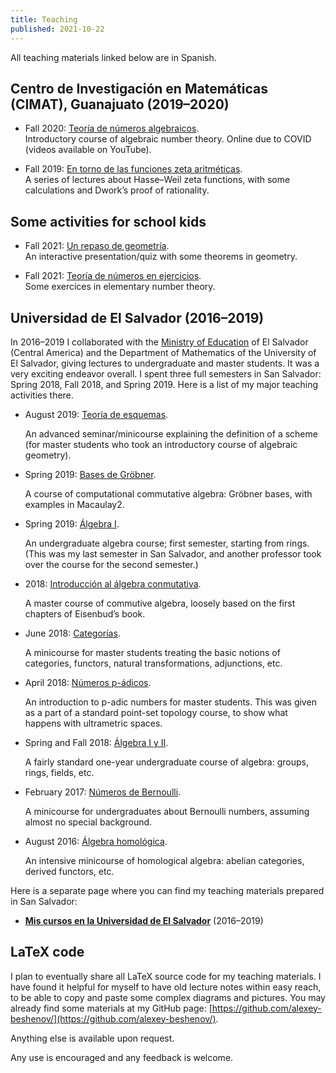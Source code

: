 ```yaml
---
title: Teaching
published: 2021-10-22
---
```


All teaching materials linked below are in Spanish.


## Centro de Investigación en Matemáticas (CIMAT), Guanajuato (2019–2020)

* Fall 2020: [Teoría de números algebraicos](cimat-tna/).<br>
  Introductory course of algebraic number theory.
  Online due to COVID (videos available on YouTube).

* Fall 2019: [En torno de las funciones zeta aritméticas](cimat-zeta/).<br>
  A series of lectures about Hasse–Weil zeta functions, with some calculations
  and Dwork’s proof of rationality.


## Some activities for school kids

* Fall 2021: [Un repaso de geometría](https://alexey-beshenov.github.io/geometria-basica/).<br>
  An interactive presentation/quiz with some theorems in geometry.

* Fall 2021: [Teoría de números en ejercicios](https://cadadr.org/teoria-de-numeros-basica/).<br>
  Some exercices in elementary number theory.


## Universidad de El&#xa0;Salvador (2016–2019)

In 2016–2019 I collaborated with the
[Ministry of Education](https://www.mined.gob.sv/) of El&#xa0;Salvador
(Central America) and the Department of Mathematics of the University of
El&#xa0;Salvador, giving lectures to undergraduate and master students.
It was a very exciting endeavor overall. I spent three full semesters in
San&#xa0;Salvador: Spring 2018, Fall 2018, and Spring 2019.
Here is a list of my major teaching activities there.


* August 2019: [Teoría de esquemas](san-salvador/2019-esquemas/).

  An advanced seminar/minicourse explaining the definition of a scheme
  (for master students who took an introductory course of algebraic geometry).

* Spring 2019: [Bases de Gröbner](san-salvador/2019-groebner/).

  A course of computational commutative algebra: Gröbner bases, with examples
  in Macaulay2.

* Spring 2019: [Álgebra I](san-salvador/2019-algebra/).

  An undergraduate algebra course; first semester, starting from rings.
  (This was my last semester in San&#xa0;Salvador, and another professor took
  over the course for the second semester.)

* 2018: [Introducción al álgebra conmutativa](san-salvador/2018-08-algebra-conmutativa/).

  A master course of commutive algebra, loosely based on the first chapters of
  Eisenbud’s book.

* June 2018: [Categorías](san-salvador/2018-06-categorias/).

  A minicourse for master students treating the basic notions of categories,
  functors, natural transformations, adjunctions, etc.

* April 2018: [Números p-ádicos](san-salvador/2018-04-numeros-p-adicos/).

  An introduction to p-adic numbers for master students. This was given as
  a part of a standard point-set topology course, to show what happens with
  ultrametric spaces.

* Spring and Fall 2018: [Álgebra I y II](san-salvador/2018-algebra/).

  A fairly standard one-year undergraduate course of algebra: groups, rings,
  fields, etc.

* February 2017: [Números de Bernoulli](san-salvador/2017-02-bernoulli/).

  A minicourse for undergraduates about Bernoulli numbers, assuming almost no
  special background.

* August 2016: [Álgebra homológica](san-salvador/2016-08-homo/).

  An intensive minicourse of homological algebra: abelian categories, derived
  functors, etc.


Here is a separate page where you can find my teaching materials prepared in
San&#xa0;Salvador:

* **[Mis cursos en la Universidad de El&#xa0;Salvador](san-salvador/)** (2016–2019)


## LaTeX code

I plan to eventually share all LaTeX source code for my teaching materials.
I have found it helpful for myself to have old lecture notes within easy reach,
to be able to copy and paste some complex diagrams and pictures. You may already
find some materials at my GitHub page:
[https://github.com/alexey-beshenov/](https://github.com/alexey-beshenov/).

Anything else is available upon request.

Any use is encouraged and any feedback is welcome.
